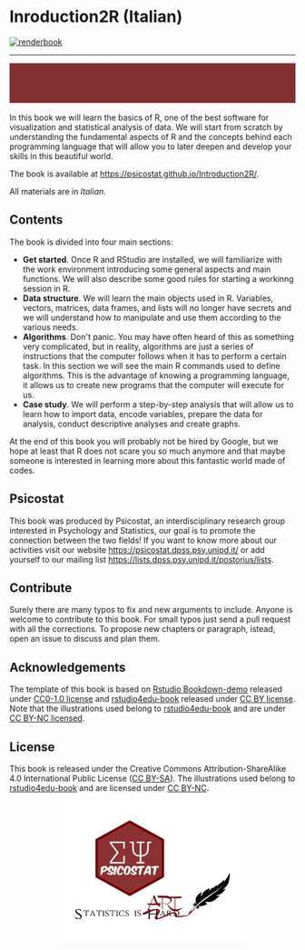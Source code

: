 # Inroduction2R (Italian)

[![renderbook](https://github.com/psicostat/Introduction2R/actions/workflows/deploy_bookdown.yml/badge.svg)](https://github.com/psicostat/Introduction2R/actions/workflows/deploy_bookdown.yml)

<hr>

<img src="https://github.com/psicostat/Introduction2R/blob/master/images/banner.png" height="70px" width="100%">

In this book we will learn the basics of R, one of the best software for visualization and statistical analysis of data. We will start from scratch by understanding the fundamental aspects of R and the concepts behind each programming language that will allow you to later deepen and develop your skills in this beautiful world. 

The book is available at https://psicostat.github.io/Introduction2R/.

All materials are in *Italian*.

## Contents

The book is divided into four main sections:

- **Get started**. Once R and RStudio are installed, we will familiarize with the work environment introducing some general aspects and main functions. We will also describe some good rules for starting a workinng session in R.
- **Data structure**. We will learn the main objects used in R. Variables, vectors, matrices, data frames, and lists will no longer have secrets and we will understand how to manipulate and use them according to the various needs.
- **Algorithms**. Don't panic. You may have often heard of this as something very complicated, but in reality, algorithms are just a series of instructions that the computer follows when it has to perform a certain task. In this section we will see the main R commands used to define algorithms. This is the advantage of knowing a programming language, it allows us to create new programs that the computer will execute for us.
- **Case study**. We will perform a step-by-step analysis that will allow us to learn how to import data, encode variables, prepare the data for analysis, conduct descriptive analyses and create graphs.

At the end of this book you will probably not be hired by Google, but we hope at least that R does not scare you so much anymore and that maybe someone is interested in learning more about this fantastic world made of codes.

## Psicostat

This book was produced by Psicostat, an interdisciplinary research group interested in Psychology and Statistics, our goal is to promote the connection between the two fields! If you want to know more about our activities visit our website https://psicostat.dpss.psy.unipd.it/ or add yourself to our mailing list https://lists.dpss.psy.unipd.it/postorius/lists.

## Contribute

Surely there are many typos to fix and new arguments to include. Anyone is welcome to contribute to this book. For small typos just send a pull request with all the corrections. To propose new chapters or paragraph, istead, open an issue to discuss and plan them.

## Acknowledgements

The template of this book is based on [Rstudio Bookdown-demo](https://github.com/rstudio/bookdown-demo) released under [CC0-1.0 license](https://creativecommons.org/publicdomain/zero/1.0/) and [rstudio4edu-book](https://rstudio4edu.github.io/rstudio4edu-book/) released under [CC BY license](https://creativecommons.org/licenses/by/2.0/). Note that the illustrations used belong to [rstudio4edu-book](https://rstudio4edu.github.io/rstudio4edu-book/) and are under [CC BY-NC licensed](https://creativecommons.org/licenses/by-nc/2.0/).

## License

This book is released under the Creative Commons Attribution-ShareAlike 4.0 International Public License ([CC BY-SA](https://creativecommons.org/licenses/by-sa/4.0/legalcode)).
The illustrations used belong to [rstudio4edu-book](https://rstudio4edu.github.io/rstudio4edu-book/) and are licensed under [CC BY-NC](https://creativecommons.org/licenses/by-nc/2.0/).

<p align="center">
<img src="https://github.com/psicostat/Introduction2R/blob/master/images/logo_psicostat.png" height="250px" align= "center">
</p>
